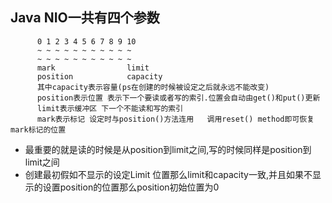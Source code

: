

## Java NIO一共有四个参数
```
      0 1 2 3 4 5 6 7 8 9 10
      ~ ~ ~ ~ ~ ~ ~ ~ ~ ~ ~
      ~ ~ ~ ~ ~ ~ ~ ~ ~ ~ ~
      mark                limit
      position            capacity
      其中capacity表示容量(ps在创建的时候被设定之后就永远不能改变)
      position表示位置 表示下一个要读或者写的索引.位置会自动由get()和put()更新
      limit表示缓冲区 下一个不能读和写的索引
      mark表示标记 设定时与position()方法连用   调用reset() method即可恢复mark标记的位置
```

+ 最重要的就是读的时候是从position到limit之间,写的时候同样是position到limit之间
+ 创建最初假如不显示的设定Limit 位置那么limit和capacity一致,并且如果不显示的设置position的位置那么position初始位置为0